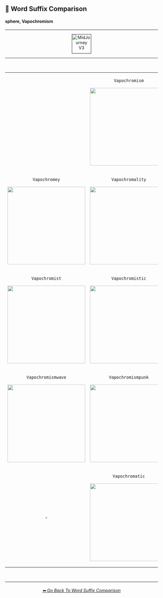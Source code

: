<h2>📓 Word Suffix Comparison</h2>
<h4>sphere, Vapochromism</h4>

<hr><!--------------->

<div align="center">

[<img src="F://GitHubRepo/MidJourney-Styles-and-Keywords-Reference/Images/Repo_Parts/Buttons/Version_Buttons/button_version_V3_active.webp?raw=true" alt="MidJourney V3" height="64" />]()

</div>

<hr>
<br>

<div align="center">

<table>
	<tr align=center valign=middle>
		<th>
			<br>
		</th>
        <td>
			<p><code>Vapochromism</code></p><p><img src="F://GitHubRepo/MidJourney-Styles-and-Keywords-Reference/Images/MJ_V3/Comparison_Page_Images/Word_Suffix_Comparison/sphere_Vapochromism.webp?raw=true" width="256" /></p>
        </td>
		<th>
			<br>
		</th>
	</tr>
	<tr align=center valign=middle>
        <td>
			<p><code>Vapochromey</code></p><p><img src="F://GitHubRepo/MidJourney-Styles-and-Keywords-Reference/Images/MJ_V3/Comparison_Page_Images/Word_Suffix_Comparison/sphere_Vapochromey.webp?raw=true" width="256" /></p>
        </td>
        <td>
			<p><code>Vapochromality</code></p><p><img src="F://GitHubRepo/MidJourney-Styles-and-Keywords-Reference/Images/MJ_V3/Comparison_Page_Images/Word_Suffix_Comparison/sphere_Vapochromality.webp?raw=true" width="256" /></p>
        </td>
        <td>
			<p><code>Vapochromized</code></p><p><img src="F://GitHubRepo/MidJourney-Styles-and-Keywords-Reference/Images/MJ_V3/Comparison_Page_Images/Word_Suffix_Comparison/sphere_Vapochromized.webp?raw=true" width="256" /></p>
        </td>
	</tr>
	<tr align=center valign=middle>
        <td>
			<p><code>Vapochromist</code></p><p><img src="F://GitHubRepo/MidJourney-Styles-and-Keywords-Reference/Images/MJ_V3/Comparison_Page_Images/Word_Suffix_Comparison/sphere_Vapochromist.webp?raw=true" width="256" /></p>
        </td>
        <td>
			<p><code>Vapochromistic</code></p><p><img src="F://GitHubRepo/MidJourney-Styles-and-Keywords-Reference/Images/MJ_V3/Comparison_Page_Images/Word_Suffix_Comparison/sphere_Vapochromistic.webp?raw=true" width="256" /></p>
        </td>
        <td>
			<p><code>Vapochromismcore</code></p><p><img src="F://GitHubRepo/MidJourney-Styles-and-Keywords-Reference/Images/MJ_V3/Comparison_Page_Images/Word_Suffix_Comparison/sphere_Vapochromismcore.webp?raw=true" width="256" /></p>
        </td>
	</tr>
	<tr align=center valign=middle>
        <td>
			<p><code>Vapochromismwave</code></p><p><img src="F://GitHubRepo/MidJourney-Styles-and-Keywords-Reference/Images/MJ_V3/Comparison_Page_Images/Word_Suffix_Comparison/sphere_Vapochromismwave.webp?raw=true" width="256" /></p>
        </td>
        <td>
			<p><code>Vapochromismpunk</code></p><p><img src="F://GitHubRepo/MidJourney-Styles-and-Keywords-Reference/Images/MJ_V3/Comparison_Page_Images/Word_Suffix_Comparison/sphere_Vapochromismpunk.webp?raw=true" width="256" /></p>
        </td>
        <td>
			<p><code>Vapochromismboop</code></p><p><img src="F://GitHubRepo/MidJourney-Styles-and-Keywords-Reference/Images/MJ_V3/Comparison_Page_Images/Word_Suffix_Comparison/sphere_Vapochromismboop.webp?raw=true" width="256" /></p>
        </td>
	</tr>
	<tr align=center valign=middle>
		<td>-</td>
        <td>
			<p><code>Vapochromatic</code></p><p><img src="F://GitHubRepo/MidJourney-Styles-and-Keywords-Reference/Images/MJ_V3/Comparison_Page_Images/Word_Suffix_Comparison/sphere_Vapochromatic.webp?raw=true" width="256" /></p>
        </td>
		<td>-</td>
	</tr>
</table>

</div>

<br>


<hr><!--------------->
<div align="center">
<h6><a href="F://GitHubRepo/MidJourney-Styles-and-Keywords-Reference/Pages/MJ_V3/Comparison_Pages/Prompt_Writing/Word_Suffix_Comparison.md">⬅ Go Back To Word Suffix Comparison</a></h6>
</div>